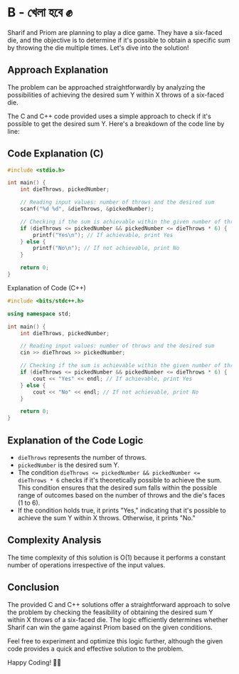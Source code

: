 # B - খেলা হবে ✊

Sharif and Priom are planning to play a dice game. They have a six-faced die, and the objective is to determine if it's possible to obtain a specific sum by throwing the die multiple times. Let's dive into the solution!

## Approach Explanation

The problem can be approached straightforwardly by analyzing the possibilities of achieving the desired sum Y within X throws of a six-faced die.

The C and C++ code provided uses a simple approach to check if it's possible to get the desired sum Y. Here's a breakdown of the code line by line:

## Code Explanation (C)

```c
#include <stdio.h>

int main() {
    int dieThrows, pickedNumber;

    // Reading input values: number of throws and the desired sum
    scanf("%d %d", &dieThrows, &pickedNumber);

    // Checking if the sum is achievable within the given number of throws
    if (dieThrows <= pickedNumber && pickedNumber <= dieThrows * 6) {
        printf("Yes\n"); // If achievable, print Yes
    } else {
        printf("No\n"); // If not achievable, print No
    }

    return 0;
}
```

Explanation of Code (C++)

```cpp
#include <bits/stdc++.h>

using namespace std;

int main() {
    int dieThrows, pickedNumber;

    // Reading input values: number of throws and the desired sum
    cin >> dieThrows >> pickedNumber;

    // Checking if the sum is achievable within the given number of throws
    if (dieThrows <= pickedNumber && pickedNumber <= dieThrows * 6) {
        cout << "Yes" << endl; // If achievable, print Yes
    } else {
        cout << "No" << endl; // If not achievable, print No
    }

    return 0;
}
```

## Explanation of the Code Logic

- `dieThrows` represents the number of throws.
- `pickedNumber` is the desired sum Y.
- The condition `dieThrows <= pickedNumber && pickedNumber <= dieThrows * 6` checks if it's theoretically possible to achieve the sum. This condition ensures that the desired sum falls within the possible range of outcomes based on the number of throws and the die's faces (1 to 6).
- If the condition holds true, it prints "Yes," indicating that it's possible to achieve the sum Y within X throws. Otherwise, it prints "No."

## Complexity Analysis

The time complexity of this solution is O(1) because it performs a constant number of operations irrespective of the input values.

## Conclusion

The provided C and C++ solutions offer a straightforward approach to solve the problem by checking the feasibility of obtaining the desired sum Y within X throws of a six-faced die. The logic efficiently determines whether Sharif can win the game against Priom based on the given conditions.

Feel free to experiment and optimize this logic further, although the given code provides a quick and effective solution to the problem.

Happy Coding! 🎲✨
